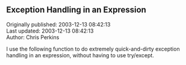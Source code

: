 ## Exception Handling in an Expression  
Originally published: 2003-12-13 08:42:13  
Last updated: 2003-12-13 08:42:13  
Author: Chris Perkins  
  
I use the following function to do extremely quick-and-dirty exception handling in an expression, without having to use try/except.